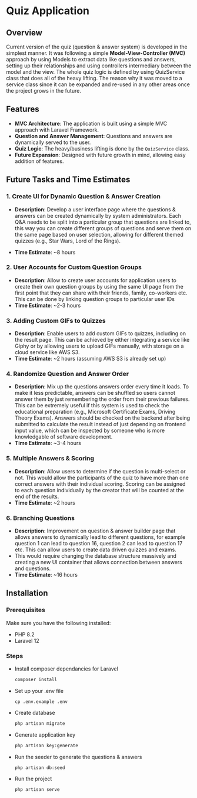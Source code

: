 # Quiz Application

## Overview

Current version of the quiz (question & answer system) is developed in the simplest manner. It was following a simple **Model-View-Controller (MVC)** approach by using Models to extract data like questions and answers, setting up their relationships and using controllers intermediary between the model and the view. The whole quiz logic is defined by using QuizService class that does all of the heavy lifting. The reason why it was moved to a service class since it can be expanded and re-used in any other areas once the project grows in the future.

## Features

- **MVC Architecture**: The application is built using a simple MVC approach with Laravel Framework.
- **Question and Answer Management**: Questions and answers are dynamically served to the user.
- **Quiz Logic**: The heavy/business lifting is done by the `QuizService` class.
- **Future Expansion**: Designed with future growth in mind, allowing easy addition of features.

## Future Tasks and Time Estimates

### 1. Create UI for Dynamic Question & Answer Creation

- **Description**: Develop a user interface page where the questions & answers can be created dynamically by system administrators. Each Q&A needs to be split into a particular group that questions are linked to, this way you can create different groups of questions and serve them on the same page based on user selection, allowing for different themed quizzes (e.g., Star Wars, Lord of the Rings).

- **Time Estimate**: ~8 hours

### 2. User Accounts for Custom Question Groups

- **Description**: Allow to create user accounts for application users to create their own question groups by using the same UI page from the first point that they can share with their friends, family, co-workers etc. This can be done by linking question groups to particular user IDs
- **Time Estimate**: ~2-3 hours

### 3. Adding Custom GIFs to Quizzes

- **Description**: Enable users to add custom GIFs to quizzes, including on the result page. This can be achieved by either integrating a service like Giphy or by allowing users to upload GIFs manually, with storage on a cloud service like AWS S3.
- **Time Estimate**: ~2 hours (assuming AWS S3 is already set up)

### 4. Randomize Question and Answer Order

- **Description**: Mix up the questions answers order every time it loads. To make it less predictable, answers can be shuffled so users cannot answer them by just remembering the order from their previous failures. This can be extremely useful if this system is used to check the educational preparation (e.g., Microsoft Certificate Exams, Driving Theory Exams). Answers should be checked on the backend after being submitted to calculate the result instead of just depending on frontend input value, which can be inspected by someone who is more knowledgable of software development. 
- **Time Estimate**: ~3-4 hours

### 5. Multiple Answers & Scoring

- **Description**: Allow users to determine if the question is multi-select or not. This would allow the participants of the quiz to have more than one correct answers with their individual scoring. Scoring can be assigned to each question individually by the creator that will be counted at the end of the results.
- **Time Estimate**: ~2 hours

### 6. Branching Questions

- **Description**: Improvement on question & answer builder page that allows answers to dynamically lead to different questions, for example question 1 can lead to question 16, question 2 can lead to question 17 etc. This can allow users to create data driven quizzes and exams. 
- This would require changing the database structure massively and creating a new UI container that allows connection between answers and questions.
- **Time Estimate**: ~16 hours

## Installation

### Prerequisites
Make sure you have the following installed:
- PHP 8.2
- Laravel 12

### Steps
- Install composer dependancies for Laravel
   ```bash
   composer install
- Set up your .env file
    ```
    cp .env.example .env

- Create database
   ```bash
   php artisan migrate

- Generate application key
    ```bash
    php artisan key:generate

- Run the seeder to generate the questions & answers
   ```bash
   php artisan db:seed

- Run the project
    ```bash
    php artisan serve
